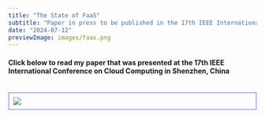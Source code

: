 ```yaml
---
title: "The State of FaaS"
subtitle: "Paper in press to be published in the 17th IEEE International Conference on Cloud Computing (CLOUD). IEEE Computer Society"
date: "2024-07-12"
previewImage: images/faas.png
---
```


#### Click below to read my paper that was presented at the 17th IEEE International Conference on Cloud Computing in Shenzhen, China

<br/>
<a href="https://arxiv.org/abs/2408.03021" target="_blank" rel="noopener" >
<div style="border: 2px solid #0000ff54; padding: 0.5rem; max-width: 500px">
<img src="/images/faaslarge.png">
</div>
</a>
